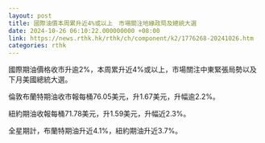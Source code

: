 ```yaml
---
layout: post
title: 國際油價本周累升近4%或以上　市場關注地緣政局及總統大選
date: 2024-10-26 06:10:22.000000000 +08:00
link: https://news.rthk.hk/rthk/ch/component/k2/1776268-20241026.htm
categories: rthk
---
```


國際期油價格收市升逾2%，本周累升近4%或以上，市場關注中東緊張局勢以及下月美國總統大選。

倫敦布蘭特期油收市報每桶76.05美元，升1.67美元，升幅逾2.2%。

紐約期油收報每桶71.78美元，升1.59美元，升幅近2.3%。

全星期計，布蘭特期油升近4.1%，紐約期油升近3.7%。
